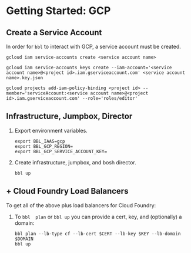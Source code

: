 # Getting Started: GCP

## Create a Service Account

In order for `bbl` to interact with GCP, a service account must be created.

```
gcloud iam service-accounts create <service account name>

gcloud iam service-accounts keys create --iam-account='<service account name>@<project id>.iam.gserviceaccount.com' <service account name>.key.json

gcloud projects add-iam-policy-binding <project id> --member='serviceAccount:<service account name>@<project id>.iam.gserviceaccount.com' --role='roles/editor'
```

## Infrastructure, Jumpbox, Director

1. Export environment variables.
    ```
    export BBL_IAAS=gcp
    export BBL_GCP_REGION=
    export BBL_GCP_SERVICE_ACCOUNT_KEY=
    ```
1. Create infrastructure, jumpbox, and bosh director.
    ```
    bbl up
    ```

## + Cloud Foundry Load Balancers

To get all of the above plus load balancers for Cloud Foundry:

1. To `bbl  plan` or `bbl up` you can provide a cert, key, and (optionally) a domain:
    ```
    bbl plan --lb-type cf --lb-cert $CERT --lb-key $KEY --lb-domain $DOMAIN
    bbl up
    ```
